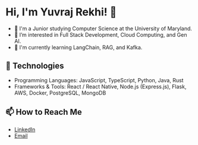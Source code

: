 # Hi, I'm Yuvraj Rekhi! 👋

- 🚀 I'm a Junior studying Computer Science at the University of Maryland.
- 👀 I’m interested in Full Stack Development, Cloud Computing, and Gen AI.
- 🌱 I'm currently learning LangChain, RAG, and Kafka.
## 🔧 Technologies
- Programming Languages: JavaScript, TypeScript, Python, Java, Rust
- Frameworks & Tools: React / React Native, Node.js (Express.js), Flask, AWS, Docker, PostgreSQL, MongoDB

## 📫 How to Reach Me
- [LinkedIn](https://www.linkedin.com/in/yuvraj-rekhi/)
- [Email](mailto:yrekhi@umd.edu)

<!--
**Yuvraj-R/Yuvraj-R** is a ✨ _special_ ✨ repository because its `README.md` (this file) appears on your GitHub profile.

Here are some ideas to get you started:

- 🔭 I’m currently working on ...
- 🌱 I’m currently learning ...
- 👯 I’m looking to collaborate on ...
- 🤔 I’m looking for help with ...
- 💬 Ask me about ...
- 📫 How to reach me: ...
- 😄 Pronouns: ...
- ⚡ Fun fact: ...
-->
